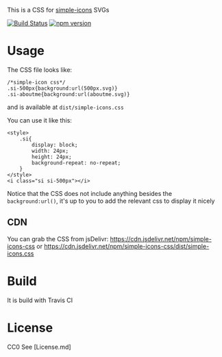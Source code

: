 This is a CSS for [simple-icons](https://github.com/simple-icons/simple-icons) SVGs

[![Build Status](https://img.shields.io/travis/tomap/simple-icons-css)](https://travis-ci.org/tomap/simple-icons-css)
[![npm version](https://img.shields.io/npm/v/simple-icons-css.svg)](https://www.npmjs.com/package/simple-icons-css)

# Usage

The CSS file looks like:
```
/*simple-icon css*/
.si-500px{background:url(500px.svg)}
.si-aboutme{background:url(aboutme.svg)}
```
and is available at ``dist/simple-icons.css``

You can use it like this:
```
<style>
    .si{
        display: block;
        width: 24px;
        height: 24px;
        background-repeat: no-repeat;
    }
</style>
<i class="si si-500px"></i>
```
Notice that the CSS does not include anything besides the ``background:url()``, it's up to you to add the relevant css to display it nicely

## CDN

You can grab the CSS from jsDelivr: 
https://cdn.jsdelivr.net/npm/simple-icons-css
or 
https://cdn.jsdelivr.net/npm/simple-icons-css/dist/simple-icons.css

# Build

It is build with Travis CI 


# License
CC0 See [License.md]